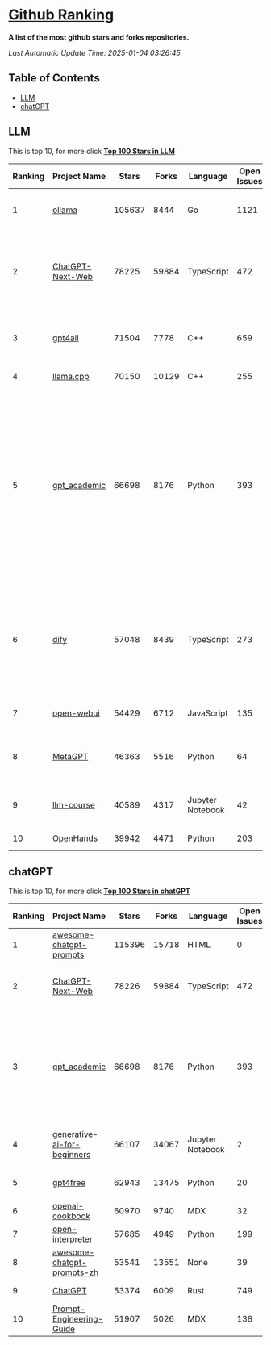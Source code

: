 [Github Ranking](./README.md)
==========

**A list of the most github stars and forks repositories.**

*Last Automatic Update Time: 2025-01-04 03:26:45*

## Table of Contents
 * [LLM](#LLM)
 * [chatGPT](#chatGPT)

## LLM

This is top 10, for more click **[Top 100 Stars in LLM](Top100/LLM.md)**

| Ranking | Project Name | Stars | Forks | Language | Open Issues | Description | Last Commit |
| ------- | ------------ | ----- | ----- | -------- | ----------- | ----------- | ----------- |
| 1 | [ollama](https://github.com/ollama/ollama) | 105637 | 8444 | Go | 1121 | Get up and running with Llama 3.3, Mistral, Gemma 2, and other large language models. | 2025-01-04T00:06:34Z |
| 2 | [ChatGPT-Next-Web](https://github.com/ChatGPTNextWeb/ChatGPT-Next-Web) | 78225 | 59884 | TypeScript | 472 | A cross-platform ChatGPT/Gemini UI (Web / PWA / Linux / Win / MacOS). 一键拥有你自己的跨平台 ChatGPT/Gemini/Claude LLM 应用。 | 2025-01-03T23:45:22Z |
| 3 | [gpt4all](https://github.com/nomic-ai/gpt4all) | 71504 | 7778 | C++ | 659 | GPT4All: Run Local LLMs on Any Device. Open-source and available for commercial use. | 2024-12-21T02:19:50Z |
| 4 | [llama.cpp](https://github.com/ggerganov/llama.cpp) | 70150 | 10129 | C++ | 255 | LLM inference in C/C++ | 2025-01-03T12:51:33Z |
| 5 | [gpt_academic](https://github.com/binary-husky/gpt_academic) | 66698 | 8176 | Python | 393 | 为GPT/GLM等LLM大语言模型提供实用化交互接口，特别优化论文阅读/润色/写作体验，模块化设计，支持自定义快捷按钮&函数插件，支持Python和C++等项目剖析&自译解功能，PDF/LaTex论文翻译&总结功能，支持并行问询多种LLM模型，支持chatglm3等本地模型。接入通义千问, deepseekcoder, 讯飞星火, 文心一言, llama2, rwkv, claude2, moss等。 | 2025-01-02T16:34:55Z |
| 6 | [dify](https://github.com/langgenius/dify) | 57048 | 8439 | TypeScript | 273 | Dify is an open-source LLM app development platform. Dify's intuitive interface combines AI workflow, RAG pipeline, agent capabilities, model management, observability features and more, letting you quickly go from prototype to production. | 2025-01-03T12:46:39Z |
| 7 | [open-webui](https://github.com/open-webui/open-webui) | 54429 | 6712 | JavaScript | 135 | User-friendly AI Interface (Supports Ollama, OpenAI API, ...) | 2025-01-03T21:08:22Z |
| 8 | [MetaGPT](https://github.com/geekan/MetaGPT) | 46363 | 5516 | Python | 64 | 🌟 The Multi-Agent Framework: First AI Software Company, Towards Natural Language Programming | 2024-12-18T02:20:32Z |
| 9 | [llm-course](https://github.com/mlabonne/llm-course) | 40589 | 4317 | Jupyter Notebook | 42 | Course to get into Large Language Models (LLMs) with roadmaps and Colab notebooks. | 2024-07-28T22:17:43Z |
| 10 | [OpenHands](https://github.com/All-Hands-AI/OpenHands) | 39942 | 4471 | Python | 203 | 🙌 OpenHands: Code Less, Make More | 2025-01-04T01:56:51Z |


## chatGPT

This is top 10, for more click **[Top 100 Stars in chatGPT](Top100/chatGPT.md)**

| Ranking | Project Name | Stars | Forks | Language | Open Issues | Description | Last Commit |
| ------- | ------------ | ----- | ----- | -------- | ----------- | ----------- | ----------- |
| 1 | [awesome-chatgpt-prompts](https://github.com/f/awesome-chatgpt-prompts) | 115396 | 15718 | HTML | 0 | This repo includes ChatGPT prompt curation to use ChatGPT better. | 2024-11-11T11:38:53Z |
| 2 | [ChatGPT-Next-Web](https://github.com/ChatGPTNextWeb/ChatGPT-Next-Web) | 78226 | 59884 | TypeScript | 472 | A cross-platform ChatGPT/Gemini UI (Web / PWA / Linux / Win / MacOS). 一键拥有你自己的跨平台 ChatGPT/Gemini/Claude LLM 应用。 | 2025-01-03T23:45:22Z |
| 3 | [gpt_academic](https://github.com/binary-husky/gpt_academic) | 66698 | 8176 | Python | 393 | 为GPT/GLM等LLM大语言模型提供实用化交互接口，特别优化论文阅读/润色/写作体验，模块化设计，支持自定义快捷按钮&函数插件，支持Python和C++等项目剖析&自译解功能，PDF/LaTex论文翻译&总结功能，支持并行问询多种LLM模型，支持chatglm3等本地模型。接入通义千问, deepseekcoder, 讯飞星火, 文心一言, llama2, rwkv, claude2, moss等。 | 2025-01-02T16:34:55Z |
| 4 | [generative-ai-for-beginners](https://github.com/microsoft/generative-ai-for-beginners) | 66107 | 34067 | Jupyter Notebook | 2 | 21 Lessons, Get Started Building with Generative AI  🔗 https://microsoft.github.io/generative-ai-for-beginners/ | 2024-12-12T20:34:43Z |
| 5 | [gpt4free](https://github.com/xtekky/gpt4free) | 62943 | 13475 | Python | 20 | The official gpt4free repository \| various collection of powerful language models | 2025-01-03T20:27:55Z |
| 6 | [openai-cookbook](https://github.com/openai/openai-cookbook) | 60970 | 9740 | MDX | 32 | Examples and guides for using the OpenAI API | 2025-01-03T16:03:17Z |
| 7 | [open-interpreter](https://github.com/OpenInterpreter/open-interpreter) | 57685 | 4949 | Python | 199 | A natural language interface for computers | 2024-12-10T20:09:11Z |
| 8 | [awesome-chatgpt-prompts-zh](https://github.com/PlexPt/awesome-chatgpt-prompts-zh) | 53541 | 13551 | None | 39 | ChatGPT 中文调教指南。各种场景使用指南。学习怎么让它听你的话。 | 2025-01-01T08:34:33Z |
| 9 | [ChatGPT](https://github.com/lencx/ChatGPT) | 53374 | 6009 | Rust | 749 | 🔮 ChatGPT Desktop Application (Mac, Windows and Linux) | 2024-08-29T17:58:11Z |
| 10 | [Prompt-Engineering-Guide](https://github.com/dair-ai/Prompt-Engineering-Guide) | 51907 | 5026 | MDX | 138 | 🐙 Guides, papers, lecture, notebooks and resources for prompt engineering | 2024-11-20T19:24:28Z |

